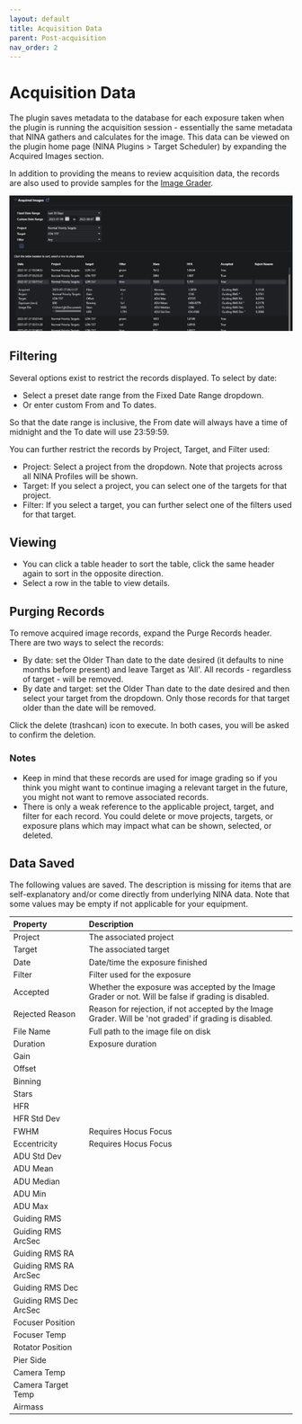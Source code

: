 ```yaml
---
layout: default
title: Acquisition Data
parent: Post-acquisition
nav_order: 2
---
```


# Acquisition Data

The plugin saves metadata to the database for each exposure taken when the plugin is running the acquisition session - essentially the same metadata that NINA gathers and calculates for the image.  This data can be viewed on the plugin home page (NINA Plugins > Target Scheduler) by expanding the Acquired Images section.

In addition to providing the means to review acquisition data, the records are also used to provide samples for the [Image Grader](image-grader.html).

![](../assets/images/acquired-images.png)

## Filtering

Several options exist to restrict the records displayed.  To select by date:
* Select a preset date range from the Fixed Date Range dropdown.
* Or enter custom From and To dates.

So that the date range is inclusive, the From date will always have a time of midnight and the To date will use 23:59:59.

You can further restrict the records by Project, Target, and Filter used:
* Project: Select a project from the dropdown.  Note that projects across all NINA Profiles will be shown.
* Target: If you select a project, you can select one of the targets for that project.
* Filter: If you select a target, you can further select one of the filters used for that target.

## Viewing

* You can click a table header to sort the table, click the same header again to sort in the opposite direction.
* Select a row in the table to view details.  

## Purging Records

To remove acquired image records, expand the Purge Records header.  There are two ways to select the records:
* By date: set the Older Than date to the date desired (it defaults to nine months before present) and leave Target as 'All'.  All records - regardless of target - will be removed.
* By date and target: set the Older Than date to the date desired and then select your target from the dropdown.  Only those records for that target older than the date will be removed.

Click the delete (trashcan) icon to execute.  In both cases, you will be asked to confirm the deletion.

### Notes
* Keep in mind that these records are used for image grading so if you think you might want to continue imaging a relevant target in the future, you might not want to remove associated records.
* There is only a weak reference to the applicable project, target, and filter for each record.  You could delete or move projects, targets, or exposure plans which may impact what can be shown, selected, or deleted.

## Data Saved

The following values are saved.  The description is missing for items that are self-explanatory and/or come directly from underlying NINA data.  Note that some values may be empty if not applicable for your equipment.

|Property|Description|
|:--|:--|
|Project|The associated project|
|Target|The associated target|
|Date|Date/time the exposure finished|
|Filter|Filter used for the exposure|
|Accepted|Whether the exposure was accepted by the Image Grader or not.  Will be false if grading is disabled.|
|Rejected Reason|Reason for rejection, if not accepted by the Image Grader.  Will be 'not graded' if grading is disabled.|
|File Name|Full path to the image file on disk|
|Duration|Exposure duration|
|Gain||
|Offset||
|Binning||
|Stars||
|HFR||
|HFR Std Dev||
|FWHM|Requires Hocus Focus|
|Eccentricity|Requires Hocus Focus|
|ADU Std Dev||
|ADU Mean||
|ADU Median||
|ADU Min||
|ADU Max||
|Guiding RMS||
|Guiding RMS ArcSec||
|Guiding RMS RA||
|Guiding RMS RA ArcSec||
|Guiding RMS Dec||
|Guiding RMS Dec ArcSec||
|Focuser Position||
|Focuser Temp||
|Rotator Position||
|Pier Side||
|Camera Temp||
|Camera Target Temp||
|Airmass||

